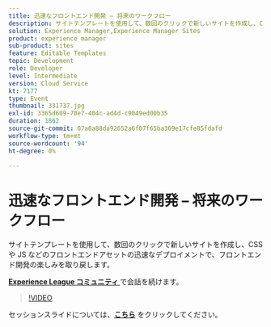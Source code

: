 ```yaml
---
title: 迅速なフロントエンド開発 – 将来のワークフロー
description: サイトテンプレートを使用して、数回のクリックで新しいサイトを作成し、CSS や JS などのフロントエンドアセットの迅速なデプロイメントで、フロントエンド開発の楽しみを取り戻します。 このセッションは、Adobe Developers Live コンテンツイベントの一環として提供されました。
solution: Experience Manager,Experience Manager Sites
product: experience manager
sub-product: sites
feature: Editable Templates
topic: Development
role: Developer
level: Intermediate
version: Cloud Service
kt: 7177
type: Event
thumbnail: 331737.jpg
exl-id: 3365d609-70e7-404c-ad4d-c9049ed00b35
duration: 1862
source-git-commit: 07a0a88da92652a6f07f65ba369e17cfe85fdafd
workflow-type: tm+mt
source-wordcount: '94'
ht-degree: 0%

---
```


# 迅速なフロントエンド開発 – 将来のワークフロー

サイトテンプレートを使用して、数回のクリックで新しいサイトを作成し、CSS や JS などのフロントエンドアセットの迅速なデプロイメントで、フロントエンド開発の楽しみを取り戻します。

**[Experience League コミュニティ ](https://adobe.ly/36Yd3v6)** で会話を続けます。

>[!VIDEO](https://video.tv.adobe.com/v/331737/?quality=12&learn=on&hidetitle=true)

セッションスライドについては、**[こちら](/help/adobe-developers-live/assets/rapid-frontend-devlopment.pdf)** をクリックしてください。

